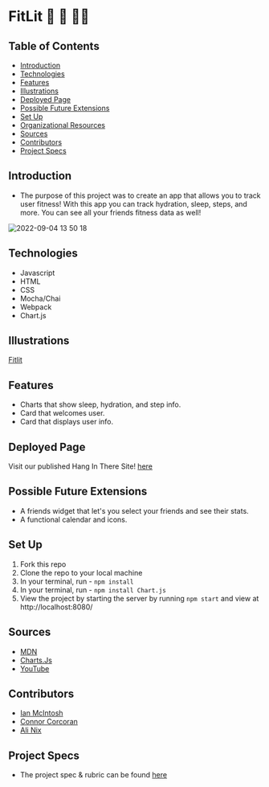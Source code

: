 # FitLit 🏃 🏀 🏃‍♀️ 


## Table of Contents
  - [Introduction](#introduction)
  - [Technologies](#technologies)
  - [Features](#features)
  - [Illustrations](#illustrations)
  - [Deployed Page](#deployed-page)
  - [Possible Future Extensions](#possible-future-extensions)
  - [Set Up](#set-up)
  - [Organizational Resources](#organizational-resources)
  - [Sources](#sources)
  - [Contributors](#contributors)
  - [Project Specs](#project-specs)

## Introduction
  - The purpose of this project was to create an app that allows you to track user fitness! With this app you can track hydration, sleep, steps, and more. You can see all your friends fitness data as well!


  ![2022-09-04 13 50 18](https://user-images.githubusercontent.com/28677929/188333718-c4931f4a-082e-44ed-bab9-89a9fc474605.gif)


## Technologies
  - Javascript
  - HTML
  - CSS
  - Mocha/Chai 
  - Webpack 
  - Chart.js


## Illustrations
[Fitlit](https://www.figma.com/file/nx3zvbtKURlMM7DMCruYKJ/FitLit-Wireframe)

## Features
- Charts that show sleep, hydration, and step info.
- Card that welcomes user.
- Card that displays user info.


## Deployed Page
Visit our published Hang In There Site! [here](https://alinix1.github.io/fitlit/)

## Possible Future Extensions
  - A friends widget that let's you select your friends and see their stats.
  - A functional calendar and icons.


## Set Up
1. Fork this repo  
2. Clone the repo to your local machine
3. In your terminal, run - `npm install`
4. In your terminal, run - `npm install Chart.js`
5. View the project by starting the server by running `npm start` and view at  http://localhost:8080/


## Sources
  - [MDN](http://developer.mozilla.org/en-US/)
  - [Charts.Js](https://www.chartjs.org/)
  - [YouTube](https://www.youtube.com/)
  

## Contributors
  - [Ian McIntosh](https://github.com/grainymac/grainymac)
  - [Connor Corcoran](https://github.com/Connorcorc)
  - [Ali Nix](https://github.com/alinix1)


## Project Specs
  - The project spec & rubric can be found [here](https://frontend.turing.edu/projects/Fitlit-part-one.html)
